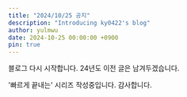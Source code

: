 ```yaml
---
title: "2024/10/25 공지"
description: "Introducing ky0422's blog"
author: yulmwu
date: 2024-10-25 00:00:00 +0900
pin: true
---
```


블로그 다시 시작합니다. 24년도 이전 글은 남겨두겠습니다.

'빠르게 끝내는' 시리즈 작성중입니다. 감사합니다.
